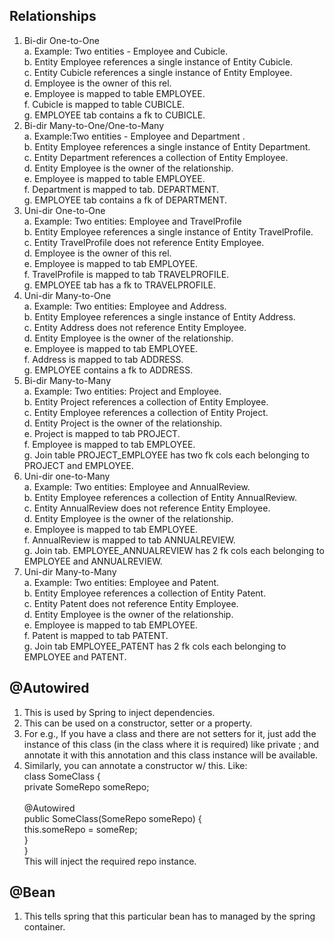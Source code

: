 
## Relationships
1. Bi-dir One-to-One<br/>
   a. Example: Two entities - Employee and Cubicle.<br/>
   b. Entity Employee references a single instance of Entity Cubicle.<br/>
   c. Entity Cubicle references a single instance of Entity Employee.<br/>
   d. Employee is the owner of this rel.<br/>
   e. Employee is mapped to table EMPLOYEE.<br/>
   f. Cubicle is mapped to table CUBICLE.<br/>
   g. EMPLOYEE tab contains a fk to CUBICLE.<br/>
2. Bi-dir Many-to-One/One-to-Many <br/>
   a. Example:Two entities - Employee and Department .<br/>
   b. Entity Employee references a single instance of Entity Department.<br/>
   c. Entity Department references a collection of Entity Employee.<br/>
   d. Entity Employee is the owner of the relationship.   <br/>
   e. Employee is mapped to table EMPLOYEE.<br/>
   f. Department is mapped to tab. DEPARTMENT.<br/>
   g. EMPLOYEE tab contains a fk of DEPARTMENT.<br/>
3. Uni-dir One-to-One<br/>
   a. Example: Two entities: Employee and TravelProfile<br/>
   b. Entity Employee references a single instance of Entity TravelProfile.<br/>
   c. Entity TravelProfile does not reference Entity Employee.<br/>
   d. Employee is the owner of this rel.<br/>
   e. Employee is mapped to tab EMPLOYEE.<br/>
   f. TravelProfile is mapped to tab TRAVELPROFILE.<br/>
   g. EMPLOYEE tab has a fk to TRAVELPROFILE.<br/>
4. Uni-dir Many-to-One <br/>
   a. Example: Two entities: Employee and Address.<br/>
   b. Entity Employee references a single instance of Entity Address.<br/>
   c. Entity Address does not reference Entity Employee.<br/>
   d. Entity Employee is the owner of the relationship.<br/>
   e. Employee is mapped to tab EMPLOYEE.<br/>
   f. Address is mapped to tab ADDRESS.<br/>
   g. EMPLOYEE contains a fk to ADDRESS.<br/>
5. Bi-dir Many-to-Many <br/>
   a. Example: Two entities: Project and Employee.<br/>
   b. Entity Project references a collection of Entity Employee.<br/>
   c. Entity Employee references a collection of Entity Project.<br/>
   d. Entity Project is the owner of the relationship.<br/>
   e. Project is mapped to tab PROJECT.<br/>
   f. Employee is mapped to tab EMPLOYEE.<br/>
   g. Join table PROJECT_EMPLOYEE has two fk cols each belonging to PROJECT and EMPLOYEE.<br/>
6. Uni-dir one-to-Many <br/>
   a. Example: Two entities: Employee and AnnualReview.<br/>
   b. Entity Employee references a collection of Entity AnnualReview.<br/>
   c. Entity AnnualReview does not reference Entity Employee.<br/>
   d. Entity Employee is the owner of the relationship.<br/>
   e. Employee is mapped to tab EMPLOYEE.<br/>
   f. AnnualReview is mapped to tab ANNUALREVIEW.<br/>
   g. Join tab. EMPLOYEE_ANNUALREVIEW has 2 fk cols each belonging to EMPLOYEE and ANNUALREVIEW.<br/>
7. Uni-dir Many-to-Many <br/>
   a. Example: Two entities: Employee and Patent.<br/>
   b. Entity Employee references a collection of Entity Patent.<br/>
   c. Entity Patent does not reference Entity Employee.<br/>
   d. Entity Employee is the owner of the relationship.<br/>
   e. Employee is mapped to tab EMPLOYEE.<br/>
   f. Patent is mapped to tab PATENT.<br/>
   g. Join tab EMPLOYEE_PATENT has 2 fk cols each belonging to EMPLOYEE and PATENT.<br/>

## @Autowired
1. This is used by Spring to inject dependencies.
2. This can be used on a constructor, setter or a property.
3. For e.g., If you have a class and there are not setters for it, just add the instance of this class (in the class where it is required) like private <Classname> <varname>; and annotate it with this annotation and this class instance will be available.
4. Similarly, you can annotate a constructor w/ this. Like:<br/>
   class SomeClass {<br/>
      private SomeRepo someRepo;<br/>
      <br/>
      @Autowired   <br/>
      public SomeClass(SomeRepo someRepo) {<br/>
         this.someRepo = someRep;<br/>
      }<br/>
    }<br/>
    This will inject the required  repo instance.<br/>

## @Bean
1. This tells spring that this particular bean has to managed by the spring container.
